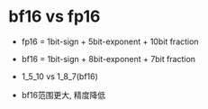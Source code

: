 # bf16 vs fp16
- fp16 = 1bit-sign + 5bit-exponent + 10bit fraction
- bf16 = 1bit-sign + 8bit-exponent + 7bit fraction

- 1_5_10 vs 1_8_7(bf16)
- bf16范围更大, 精度降低